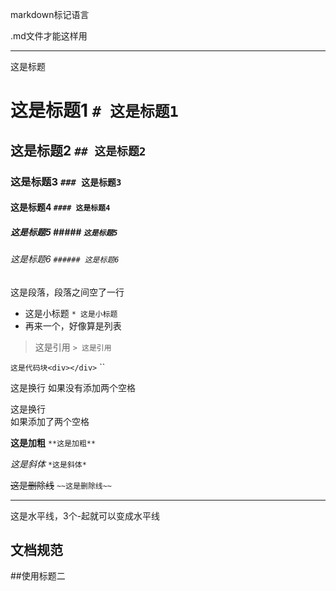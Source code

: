 markdown标记语言

.md文件才能这样用

------------

这是标题
# 这是标题1 `# 这是标题1`
## 这是标题2 `## 这是标题2`
### 这是标题3 `### 这是标题3`
#### 这是标题4 `#### 这是标题4`
##### 这是标题5 ##### `这是标题5`
###### 这是标题6 `###### 这是标题6`

这是段落，段落之间空了一行

* 这是小标题 `* 这是小标题`
* 再来一个，好像算是列表

> 这是引用 `> 这是引用`

`这是代码块<div></div>` ``

这是换行
如果没有添加两个空格

这是换行  
如果添加了两个空格

**这是加粗** `**这是加粗**`

*这是斜体* `*这是斜体*`

~~这是删除线~~ `~~这是删除线~~`

-------------
这是水平线，3个-起就可以变成水平线

## 文档规范

##使用标题二
